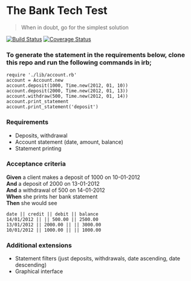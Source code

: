 # The Bank Tech Test

>When in doubt, go for the simplest solution

[![Build Status](https://travis-ci.org/innlouvate/bank_tech_test.svg?branch=master)](https://travis-ci.org/innlouvate/bank_tech_test)
[![Coverage Status](https://coveralls.io/repos/github/innlouvate/bank_tech_test/badge.svg?branch=master)](https://coveralls.io/github/innlouvate/bank_tech_test?branch=master)

### To generate the statement in the requirements below, clone this repo and run the following commands in irb;
```
require './lib/account.rb'
account = Account.new
account.deposit(1000, Time.new(2012, 01, 10))
account.deposit(2000, Time.new(2012, 01, 13))
account.withdraw(500, Time.new(2012, 01, 14))
account.print_statement
account.print_statement('deposit')
```


### Requirements
* Deposits, withdrawal
* Account statement (date, amount, balance)
* Statement printing

### Acceptance criteria

**Given** a client makes a deposit of 1000 on 10-01-2012  
**And** a deposit of 2000 on 13-01-2012  
**And** a withdrawal of 500 on 14-01-2012  
**When** she prints her bank statement  
**Then** she would see  


```
date || credit || debit || balance
14/01/2012 || || 500.00 || 2500.00
13/01/2012 || 2000.00 || || 3000.00
10/01/2012 || 1000.00 || || 1000.00
```

### Additional extensions

* Statement filters (just deposits, withdrawals, date ascending, date descending)
* Graphical interface
